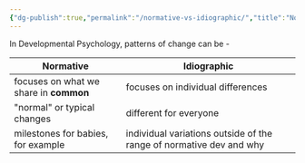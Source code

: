 ```yaml
---
{"dg-publish":true,"permalink":"/normative-vs-idiographic/","title":"Normative vs Idiographic","tags":["psychology","lifespan","study"],"created":"2023-04-20","updated":""}
---
```



In Developmental Psychology,
patterns of change can be - 

| Normative | Idiographic |
|----|----|
|focuses on what we share in **common**|focuses on individual differences|
| "normal" or typical changes| different for everyone| 
|milestones for babies, for example|individual variations outside of the range of normative dev and why|

